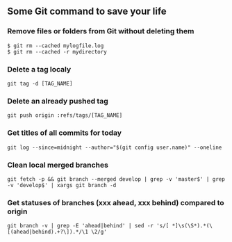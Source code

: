 ## Some Git command to save your life

### Remove files or folders from Git without deleting them
```console
$ git rm --cached mylogfile.log
$ git rm --cached -r mydirectory
```

### Delete a tag localy
```console
git tag -d [TAG_NAME]
```

### Delete an already pushed tag
```console
git push origin :refs/tags/[TAG_NAME]
```

### Get titles of all commits for today
```console
git log --since=midnight --author="$(git config user.name)" --oneline
```

### Clean local merged branches
```console
git fetch -p && git branch --merged develop | grep -v 'master$' | grep -v 'develop$' | xargs git branch -d
```

### Get statuses of branches (xxx ahead, xxx behind) compared to origin
```console
git branch -v | grep -E 'ahead|behind' | sed -r 's/[ *]\s(\S*).*(\[(ahead|behind).+?\]).*/\1 \2/g'
```
